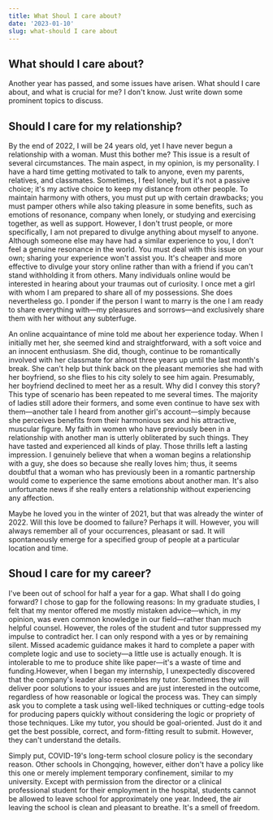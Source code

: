 ```yaml
---
title: What Shoul I care about?
date: '2023-01-10'
slug: what-should I care about
---
```



## What should I care about?

Another year has passed, and some issues have arisen. What should I care about, and what is crucial for me? I don't know. Just write down some prominent topics to discuss.

## Should I care for my relationship?

By the end of 2022, I will be 24 years old, yet I have never begun a relationship with a woman. Must this bother me? This issue is a result of several circumstances. The main aspect, in my opinion, is my personality. I have a hard time getting motivated to talk to anyone, even my parents, relatives, and classmates. Sometimes, I feel lonely, but it's not a passive choice; it's my active choice to keep my distance from other people. To maintain harmony with others, you must put up with certain drawbacks; you must pamper others while also taking pleasure in some benefits, such as emotions of resonance, company when lonely, or studying and exercising together, as well as support. However, I don't trust people, or more specifically, I am not prepared to divulge anything about myself to anyone. Although someone else may have had a similar experience to you, I don't feel a genuine resonance in the world. You must deal with this issue on your own; sharing your experience won't assist you. It's cheaper and more effective to divulge your story online rather than with a friend if you can't stand withholding it from others. Many individuals online would be interested in hearing about your traumas out of curiosity. I once met a girl with whom I am prepared to share all of my possessions. She does nevertheless go. I ponder if the person I want to marry is the one I am ready to share everything with—my pleasures and sorrows—and exclusively share them with her without any subterfuge.

An online acquaintance of mine told me about her experience today. When I initially met her, she seemed kind and straightforward, with a soft voice and an innocent enthusiasm. She did, though, continue to be romantically involved with her classmate for almost three years up until the last month's break. She can't help but think back on the pleasant memories she had with her boyfriend, so she flies to his city solely to see him again. Presumably, her boyfriend declined to meet her as a result. Why did I convey this story? This type of scenario has been repeated to me several times. The majority of ladies still adore their formers, and some even continue to have sex with them—another tale I heard from another girl's account—simply because she perceives benefits from their harmonious sex and his attractive, muscular figure. My faith in women who have previously been in a relationship with another man is utterly obliterated by such things. They have tasted and experienced all kinds of play. Those thrills left a lasting impression. I genuinely believe that when a woman begins a relationship with a guy, she does so because she really loves him; thus, it seems doubtful that a woman who has previously been in a romantic partnership would come to experience the same emotions about another man. It's also unfortunate news if she really enters a relationship without experiencing any affection.

Maybe he loved you in the winter of 2021, but that was already the winter of 2022. Will this love be doomed to failure? Perhaps it will. However, you will always remember all of your occurrences, pleasant or sad. It will spontaneously emerge for a specified group of people at a particular location and time.

## Shoud I care for my career?

I've been out of school for half a year for a gap. What shall I do going forward? I chose to gap for the following reasons: In my graduate studies, I felt that my mentor offered me mostly mistaken advice—which, in my opinion, was even common knowledge in our field—rather than much helpful counsel. However, the roles of the student and tutor suppressed my impulse to contradict her. I can only respond with a yes or by remaining silent. Missed academic guidance makes it hard to complete a paper with complete logic and use to society—a little use is actually enough. It is intolerable to me to produce shite like paper—it's a waste of time and funding.However, when I began my internship, I unexpectedly discovered that the company's leader also resembles my tutor. Sometimes they will deliver poor solutions to your issues and are just interested in the outcome, regardless of how reasonable or logical the process was. They can simply ask you to complete a task using well-liked techniques or cutting-edge tools for producing papers quickly without considering the logic or propriety of those techniques. Like my tutor, you should be goal-oriented. Just do it and get the best possible, correct, and form-fitting result to submit. However, they can't understand the details.

Simply put, COVID-19's long-term school closure policy is the secondary reason. Other schools in Chongqing, however, either don't have a policy like this one or merely implement temporary confinement, similar to my university. Except with permission from the director or a clinical professional student for their employment in the hospital, students cannot be allowed to leave school for approximately one year. Indeed, the air leaving the school is clean and pleasant to breathe. It's a smell of freedom.




